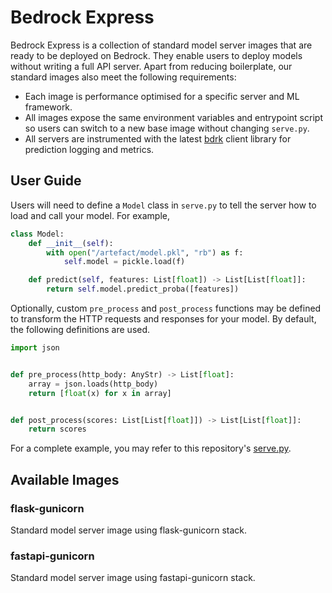 # Bedrock Express

Bedrock Express is a collection of standard model server images that are ready to be deployed on Bedrock. They enable users to deploy models without writing a full API server. Apart from reducing boilerplate, our standard images also meet the following requirements:

- Each image is performance optimised for a specific server and ML framework.
- All images expose the same environment variables and entrypoint script so users can switch to a new base image without changing `serve.py`.
- All servers are instrumented with the latest [bdrk](https://pypi.org/project/bdrk/) client library for prediction logging and metrics.

## User Guide

Users will need to define a `Model` class in `serve.py` to tell the server how to load and call your model. For example,

```python
class Model:
    def __init__(self):
        with open("/artefact/model.pkl", "rb") as f:
            self.model = pickle.load(f)

    def predict(self, features: List[float]) -> List[List[float]]:
        return self.model.predict_proba([features])
```

Optionally, custom `pre_process` and `post_process` functions may be defined to transform the HTTP requests and responses for your model. By default, the following definitions are used.

```python
import json


def pre_process(http_body: AnyStr) -> List[float]:
    array = json.loads(http_body)
    return [float(x) for x in array]


def post_process(scores: List[List[float]]) -> List[List[float]]:
    return scores
```

For a complete example, you may refer to this repository's [serve.py](serve.py).

## Available Images

### flask-gunicorn

Standard model server image using flask-gunicorn stack.

### fastapi-gunicorn

Standard model server image using fastapi-gunicorn stack.
